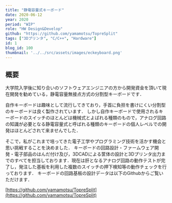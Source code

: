```yaml
---
title: "静電容量式キーボード"
date: 2020-06-12
year: 2020
period: "WIP"
role: "HW Design&Develop"
github: "https://github.com/yamamotsu/TopreSplit"
tags: ["3Dプリンタ", "C/C++", "Hardware"]
id: 1
blog_id: 100
thumbnail: '../../src/assets/images/eckeyboard.png'
---
```


## 概要
大学院入学後に知り合いのソフトウェアエンジニアの方から開発資金を頂いて現在開発を勧めている，静電容量無接点方式の分割型キーボードです．

自作キーボードは趣味として流行してきており，手首に負担を書けにくい分割型のキーボードは良く製作されています．
しかし自作キーボードで使用されるキーボードのスイッチのほとんどは機械式とよばれる種類のもので，アナログ回路の知識が必要となる静電容量式と呼ばれる種類のキーボードの個人レベルでの開発はほとんどされて来ませんでした．

そこで，私がこれまで培ってきた電子工学やプログラミング技術を活かす機会と思い挑戦することを決めました．
キーボードの回路設計・ファームウェア開発・電子部品のはんだ付け及び，3DCADによる筐体の設計と3Dプリンタ出力までのすべてを担当しております．現在は肝となるアナログ回路の動作テストが完了し，発注した基板を利用した複数のスイッチの押下検知等の動作チェックを行っております．
キーボードの回路基板の設計データは以下のGithubからご覧いただけます．

[https://github.com/yamamotsu/TopreSplit](https://github.com/yamamotsu/TopreSplit)